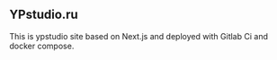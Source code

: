 ## YPstudio.ru

This is ypstudio site based on Next.js and deployed with Gitlab Ci and docker compose.